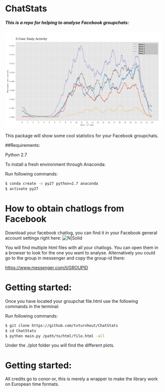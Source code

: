 # ChatStats

##### This is a repo for helping to analyse Facebook groupchats:

![](https://github.com/tvturnhout/chatstats/blob/master/examples/example1.png)


This package will show some cool statistics for your Facebook groupchats.

##Requirements:

Python 2.7

To install a fresh environment through Anaconda:

Run following commands:
```sh
$ conda create -n py27 python=2.7 anaconda
$ activate py27
```
# How to obtain chatlogs from Facebook

Download your facebook chatlog, you can find it in your Facebook general account settings right here:
![N|Solid](https://i.imgur.com/LrVWagZ.png)


You will find multiple html files with all your chatlogs. You can open them in a browser to look for the one you want to analyse.
Alternatively you could go to the group in messenger and copy the group-id there:

https://www.messenger.com/t/GROUPID

# Getting started:

Once you have located your groupchat file.html use the following commands in the terminal:

Run following commands:
```sh
$ git clone https://github.com/tvturnhout/ChatStats
$ cd ChatStats
$ python main.py /path/to/html/file.html -all

```
Under the ./plot folder you will find the different plots.

# Getting started:

All credits go to conor-or, this is merely a wrapper to make the library work on European time formats.


